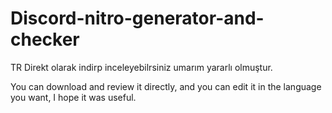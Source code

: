 # Discord-nitro-generator-and-checker
TR
Direkt olarak indirp inceleyebilrsiniz umarım yararlı olmuştur.

You can download and review it directly, and you can edit it in the language you want, I hope it was useful.
